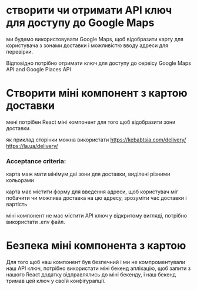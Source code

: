 # створити чи отримати API ключ для доступу до Google Maps
ми будемо використовувати Google Maps, щоб відобразити карту для користувача з зонами доставки і можливістю вводу адреси для перевірки.

Відповідно потрібно отримати ключ для доступу до сервісу Google Maps API and Google Places API

# Створити міні компонент з картою доставки
мені потрібен React міні компонент для того щоб відобразити зони доставки.

як приклад сторінки можна використати https://kebabtsia.com/delivery/
https://la.ua/delivery/

### Acceptance criteria:

карта маж мати мінімум дві зони для доставки, виділені різними кольорами

карта має містити форму для введення адреси, щоб користувач міг побачити чи можлива доставка на цю адресу, зрозуміти час доставки і вартість

міні компонент не має містити API ключ у відкритому вигляді, потрібно використати .env файл.

# Безпека міні компонента з картою
Для того щоб наш компонент був безпечний і ми не компроментували наш API ключ, потрібно використати міні бекенд аплікацію, щоб запити з нашого React додатку відправлялись до міні бекенду, і наш бекенд тримав цей ключ у своїй конфігурапції.

